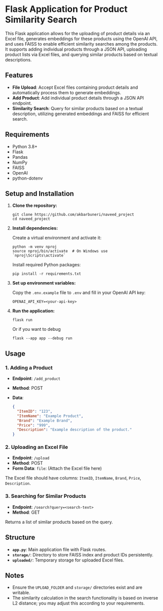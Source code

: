 
# Flask Application for Product Similarity Search

This Flask application allows for the uploading of product details via an Excel file, generates embeddings for these products using the OpenAI API, and uses FAISS to enable efficient similarity searches among the products. It supports adding individual products through a JSON API, uploading product lists via Excel files, and querying similar products based on textual descriptions.

## Features

- **File Upload**: Accept Excel files containing product details and automatically process them to generate embeddings.
- **Add Product**: Add individual product details through a JSON API endpoint.
- **Similarity Search**: Query for similar products based on a textual description, utilizing generated embeddings and FAISS for efficient search.

## Requirements

- Python 3.8+
- Flask
- Pandas
- NumPy
- FAISS
- OpenAI
- python-dotenv

## Setup and Installation

1. **Clone the repository:**

    ```
    git clone https://github.com/akbarbuneri/naveed_project
    cd naveed_project
    ```

2. **Install dependencies:**

    Create a virtual environment and activate it:

    ```
    python -m venv nproj
    source nproj/bin/activate  # On Windows use `nproj\Scripts\activate`
    ```

    Install required Python packages:

    ```
    pip install -r requirements.txt
    ```

3. **Set up environment variables:**

    Copy the `.env.example` file to `.env` and fill in your OpenAI API key:

    ```
    OPENAI_API_KEY=<your-api-key>
    ```

4. **Run the application:**

    ```
    flask run 
    ```
    Or if you want to debug
    ```
    flask --app app --debug run
    ```

## Usage

### 1. Adding a Product

- **Endpoint**: `/add_product`
- **Method**: POST
- **Data**:

    ```json
    {
      "ItemID": "123",
      "ItemName": "Example Product",
      "Brand": "Example Brand",
      "Price": "999",
      "Description": "Example description of the product."
    }
    ```

### 2. Uploading an Excel File

- **Endpoint**: `/upload`
- **Method**: POST
- **Form Data**: `file`: (Attach the Excel file here)

The Excel file should have columns: `ItemID`, `ItemName`, `Brand`, `Price`, `Description`.

### 3. Searching for Similar Products

- **Endpoint**: `/search?query=<search-text>`
- **Method**: GET

Returns a list of similar products based on the query.

## Structure

- **`app.py`**: Main application file with Flask routes.
- **`storage/`**: Directory to store FAISS index and product IDs persistently.
- **`uploaded/`**: Temporary storage for uploaded Excel files.

## Notes

- Ensure the `UPLOAD_FOLDER` and `storage/` directories exist and are writable.
- The similarity calculation in the search functionality is based on inverse L2 distance; you may adjust this according to your requirements.

